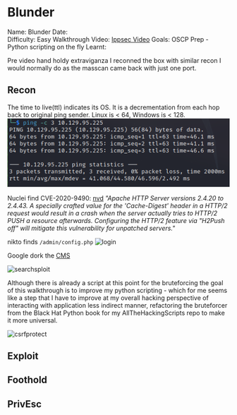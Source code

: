 # Blunder 

Name: Blunder
Date:  
Difficulty:  Easy
Walkthrough Video:  [Ippsec Video]()
Goals:  OSCP Prep - Python scripting on the fly
Learnt: 

Pre video hand holdy extraviganza I reconned the box with similar recon I would normally do as the masscan came back with just one port.

## Recon

The time to live(ttl) indicates its OS. It is a decrementation from each hop back to original ping sender. Linux is < 64, Windows is < 128.
![ping](HackTheBox/Retired-Machines/Blunder/Screenshots/ping.png)

Nuclei find CVE-2020-9490:
[nvd](https://nvd.nist.gov/vuln/detail/CVE-2020-9490)
*"Apache HTTP Server versions 2.4.20 to 2.4.43. A specially crafted value for the 'Cache-Digest' header in a HTTP/2 request would result in a crash when the server actually tries to HTTP/2 PUSH a resource afterwards. Configuring the HTTP/2 feature via "H2Push off" will mitigate this vulnerability for unpatched servers."*

nikto finds `/admin/config.php` 
![login](blundit-admin-login.png)

Google dork the [CMS](https://github.com/Bludit)

![searchsploit](searchsploit.png)

Although there is already a script at this point for the bruteforcing the goal of this walkthrough is to improve my python scripting - which for me seems like a step that I have to improve at my overall hacking perspective of interacting with application less indirect manner, refactoring the bruteforcer from the Black Hat Python book for my AllTheHackingScripts repo to make it more universal. 

![csrfprotect](csrftoken.png)

## Exploit

## Foothold

## PrivEsc

      
